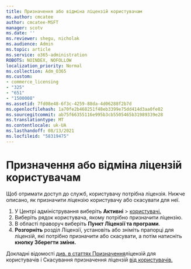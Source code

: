 ```yaml
---
title: Призначення або відміна ліцензій користувачам
ms.author: cmcatee
author: cmcatee-MSFT
manager: scotv
ms.date: ''
ms.reviewer: shegu, nicholak
ms.audience: Admin
ms.topic: article
ms.service: o365-administration
ROBOTS: NOINDEX, NOFOLLOW
localization_priority: Normal
ms.collection: Adm_O365
ms.custom:
- commerce_licensing
- "325"
- "651"
- "1500008"
ms.assetid: 7fd08e48-6f3c-4259-88da-4d06288f2b7d
ms.openlocfilehash: 1a70fe2b468251f48eb3399e75dd414d3aa0fe02
ms.sourcegitcommit: ab75f66355116e995b3cb5505465b31989339e28
ms.translationtype: MT
ms.contentlocale: uk-UA
ms.lasthandoff: 08/13/2021
ms.locfileid: "58319475"
---
```

# <a name="assign-or-unassign-licenses-to-users"></a>Призначення або відміна ліцензій користувачам

Щоб отримати доступ до служб, користувачу потрібна ліцензія. Нижче описано, як призначити ліцензію користувачу або скасувати для неї.
  
1. У Центрі адміністрування виберіть **Активні** \> [користувачі.](https://go.microsoft.com/fwlink/p/?linkid=834822)
2. Виберіть рядок користувача, якому потрібно призначити ліцензію.
3. В області праворуч виберіть **Пункт Ліцензії та програми**.
4. **Розгорніть** розділ Ліцензії, установіть або зніміть прапорці для ліцензій, які потрібно призначити або скасувати, а потім натисніть **кнопку Зберегти зміни.**

Докладні відомості [див. в статтях Призначення](https://docs.microsoft.com/microsoft-365/admin/manage/assign-licenses-to-users)ліцензій для користувачів і Скасування призначення ліцензій [від користувачів.](https://docs.microsoft.com/microsoft-365/admin/manage/remove-licenses-from-users)
